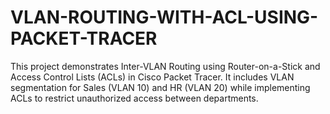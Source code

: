 # VLAN-ROUTING-WITH-ACL-USING-PACKET-TRACER
This project demonstrates Inter-VLAN Routing using Router-on-a-Stick and Access Control Lists (ACLs) in Cisco Packet Tracer. It includes VLAN segmentation for Sales (VLAN 10) and HR (VLAN 20) while implementing ACLs to restrict unauthorized access between departments.
